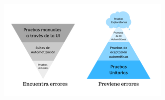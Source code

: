 <h1 class="title" style="display:none">Planteamiento del Problema</h1>

<img src="media\images\piramide.png" alt="Proceso Tradicional de Despliegue" style="margin: 15px 0px;
                                                                            background: none;
                                                                            border: 0;
                                                                            box-shadow: none;">